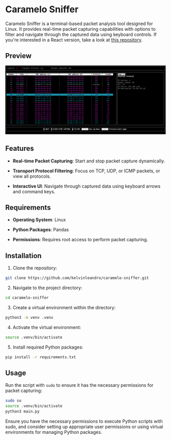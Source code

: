 # Caramelo Sniffer

Caramelo Sniffer is a terminal-based packet analysis tool designed for Linux. It provides real-time packet capturing capabilities with options to filter and navigate through the captured data using keyboard controls. If you're interested in a React version, take a look at [this repository](https://github.com/kelvinleandro/caramelo-sniffer-react).

## Preview
![preview](assets/preview.png)

## Features

- **Real-time Packet Capturing**: Start and stop packet capture dynamically.

- **Transport Protocol Filtering**: Focus on TCP, UDP, or ICMP packets, or view all protocols.

- **Interactive UI**: Navigate through captured data using keyboard arrows and command keys.

## Requirements

- **Operating System**: Linux

- **Python Packages**: Pandas

- **Permissions**: Requires root access to perform packet capturing.

## Installation

1. Clone the repository:

```bash
git clone https://github.com/kelvinleandro/caramelo-sniffer.git
```

2. Navigate to the project directory:

```bash
cd caramelo-sniffer
```

3. Create a virtual environment within the directory:

```bash
python3 -m venv .venv
```

4. Activate the virtual environment:

```bash
source .venv/bin/activate
``` 

5. Install required Python packages:

```bash
pip install -r requirements.txt
```

## Usage

Run the script with `sudo` to ensure it has the necessary permissions for packet capturing:

```bash
sudo su
source .venv/bin/activate
python3 main.py
```

Ensure you have the necessary permissions to execute Python scripts with sudo, and consider setting up appropriate user permissions or using virtual environments for managing Python packages.
